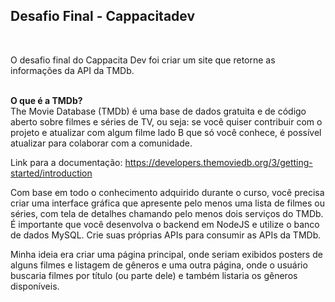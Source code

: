 <h2>Desafio Final - Cappacitadev</h2><br>

O desafio final do Cappacita Dev foi criar um site que retorne as informações da API da TMDb.<br>
⠀⠀⠀⠀⠀⠀⠀⠀⠀

**O que é a TMDb?**<br>
The Movie Database (TMDb) é uma base de dados gratuita e de código aberto sobre filmes e séries de TV, ou seja: se você quiser contribuir com o projeto e atualizar com algum filme lado B que só você conhece, é possível atualizar para colaborar com a comunidade.<br>

Link para a documentação: https://developers.themoviedb.org/3/getting-started/introduction<br>

Com base em todo o conhecimento adquirido durante o curso, você precisa criar uma interface gráfica que apresente pelo menos uma lista de filmes ou séries, com tela de detalhes chamando pelo menos dois serviços do TMDb. É importante que você desenvolva o backend em NodeJS e utilize o banco de dados MySQL. Crie suas próprias APIs para consumir as APIs da TMDb.<br>

Minha ideia era criar uma página principal, onde seriam exibidos posters de alguns filmes e listagem de gêneros e uma outra página, onde o usuário buscaria filmes por título (ou parte dele) e também listaria os gêneros disponíveis.<br>
